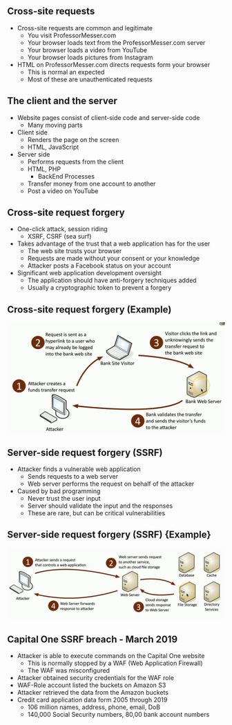 ## Cross-site requests
- Cross-site requests are common and legitimate
	- You visit ProfessorMesser.com
	- Your browser loads text from the ProfessorMesser.com server
	- Your browser loads a video from YouTube
	- Your browser loads pictures from Instagram
- HTML on ProfessorMesser.com directs requests form your browser
	- This is normal an expected
	- Most of these are unauthenticated requests

## The client and the server
- Website pages consist of client-side code and server-side code
	- Many moving parts
- Client side
	- Renders the page on the screen
	- HTML, JavaScript
- Server side
	- Performs requests from the client
	- HTML, PHP
		- BackEnd Processes
	- Transfer money from one account to another
	- Post a video on YouTube

## Cross-site request forgery
- One-click attack, session riding
	- XSRF, CSRF (sea surf)
- Takes advantage of the trust that a web application has for the user
	- The web site trusts your browser
	- Requests are made without your consent or your knowledge
	- Attacker posts a Facebook status on your account
- Significant web application development oversight
	- The application should have anti-forgery techniques added
	- Usually a cryptographic token to prevent a forgery

## Cross-site request forgery (Example)
![](Images/Pasted%20image%2020231202032901.png)

## Server-side request forgery (SSRF)
- Attacker finds a vulnerable web application
	- Sends requests to a web server
	- Web server performs the request on behalf of the attacker
- Caused by bad programming
	- Never trust the user input
	- Server should validate the input and the responses
	- These are rare, but can be critical vulnerabilities

## Server-side request forgery (SSRF) {Example}
![](Images/Pasted%20image%2020231202033145.png)

## Capital One SSRF breach - March 2019
- Attacker is able to execute commands on the Capital One website
	- This is normally stopped by a WAF (Web Application Firewall)
	- The WAF was misconfigured
- Attacker obtained security credentials for the WAF role
- WAF-Role account listed the buckets on Amazon S3
- Attacker retrieved the data from the Amazon buckets
- Credit card application data form 2005 through 2019
	- 106 million names, address, phone, email, DoB
	- 140,000 Social Security numbers, 80,00 bank account numbers

